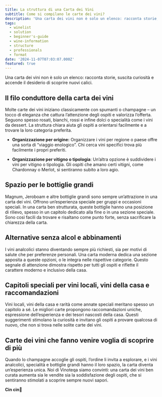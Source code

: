 ```yaml
---
title: La struttura di una Carta dei Vini
subtitle: Come si compilano le carte dei vini?
description: 'Una carta dei vini non è solo un elenco: racconta storie, suscita curiosità e accende il desiderio di scoprire nuovi calici.'
tags:
  - winelist
  - solution
  - beginner's-guide
  - wine-information
  - structure
  - professionals
  - format
date: '2024-11-07T07:03:07.000Z'
featured: true
---
```


Una carta dei vini non è solo un elenco: racconta storie, suscita curiosità e accende il desiderio di scoprire nuovi calici.

## **Il filo conduttore della carta dei vini**

Molte carte dei vini iniziano classicamente con spumanti o champagne – un tocco di eleganza che cattura l’attenzione degli ospiti e valorizza l’offerta. Seguono spesso rosati, bianchi, rossi e infine dolci o specialità come i vini da dessert. La struttura chiara aiuta gli ospiti a orientarsi facilmente e a trovare la loro categoria preferita.

- **Organizzazione per origine:** Organizzare i vini per regione o paese offre una sorta di “viaggio enologico”. Chi cerca vini specifici trova più facilmente i propri preferiti.

* **Organizzazione per vitigno o tipologia**: Un’altra opzione è suddividere i vini per vitigno o tipologia. Gli ospiti che amano certi vitigni, come Chardonnay o Merlot, si sentiranno subito a loro agio.

## **Spazio per le bottiglie grandi**

Magnum, Jeroboam e altre bottiglie grandi sono sempre un’attrazione in una carta dei vini. Offrono un’esperienza speciale per gruppi e occasioni speciali. In una carta ben strutturata, queste bottiglie hanno una posizione di rilievo, spesso in un capitolo dedicato alla fine o in una sezione speciale. Sono così facili da trovare e risaltano come punto forte, senza sacrificare la chiarezza della carta.

## **Alternative senza alcol e abbinamenti**

I vini analcolici stanno diventando sempre più richiesti, sia per motivi di salute che per preferenze personali. Una carta moderna dedica una sezione apposita a queste opzioni, o le integra nelle rispettive categorie. Questo segnale di attenzione dimostra rispetto per tutti gli ospiti e riflette il carattere moderno e inclusivo della casa.

## **Capitoli speciali per vini locali, vini della casa e raccomandazioni**

Vini locali, vini della casa e rarità come annate speciali meritano spesso un capitolo a sé. Le migliori carte propongono raccomandazioni uniche, espressione dell’esperienza e dei tesori nascosti della casa. Questi suggerimenti stimolano la curiosità e invitano gli ospiti a provare qualcosa di nuovo, che non si trova nelle solite carte dei vini.

## **Carte dei vini che fanno venire voglia di scoprire di più**

Quando lo champagne accoglie gli ospiti, l’ordine li invita a esplorare, e i vini analcolici, specialità e bottiglie grandi hanno il loro spazio, la carta diventa un’esperienza unica. Noi di Vinoteqa siamo convinti: una carta dei vini ben curata aumenta sia le vendite sia la soddisfazione degli ospiti, che si sentiranno stimolati a scoprire sempre nuovi sapori.

**Cin cin**🍷
